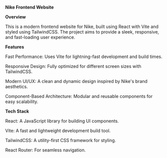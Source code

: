 **Nike Frontend Website**

**Overview**

This is a modern frontend website for Nike, built using React with Vite and styled using TailwindCSS. The project aims to provide a sleek, responsive, and fast-loading user experience.

**Features**

Fast Performance: Uses Vite for lightning-fast development and build times.

Responsive Design: Fully optimized for different screen sizes with TailwindCSS.

Modern UI/UX: A clean and dynamic design inspired by Nike's brand aesthetics.

Component-Based Architecture: Modular and reusable components for easy scalability.

**Tech Stack**

React: A JavaScript library for building UI components.

Vite: A fast and lightweight development build tool.

TailwindCSS: A utility-first CSS framework for styling.

React Router: For seamless navigation.
